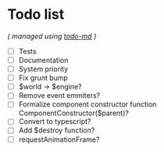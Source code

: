 # Todo list

_\( managed using [todo-md](https://github.com/Hypercubed/todo-md) \)_

- [ ] Tests
- [ ] Documentation
- [ ] System priority
- [ ] Fix grunt bump
- [ ] $world -> $engine?
- [ ] Remove event emmiters?
- [ ] Formalize component constructor function ComponentConstructor($parent)?
- [ ] Convert to typescript?
- [ ] Add $destroy function?
- [ ] requestAnimationFrame?
